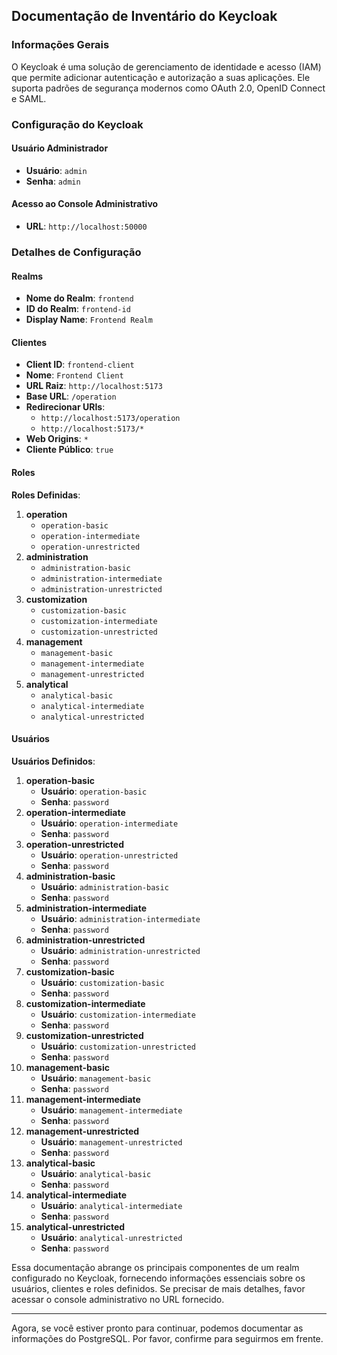 ## Documentação de Inventário do Keycloak

### Informações Gerais

O Keycloak é uma solução de gerenciamento de identidade e acesso (IAM) que permite adicionar autenticação e autorização a suas aplicações. Ele suporta padrões de segurança modernos como OAuth 2.0, OpenID Connect e SAML.

### Configuração do Keycloak

#### Usuário Administrador

- **Usuário**: `admin`
- **Senha**: `admin`

#### Acesso ao Console Administrativo

- **URL**: `http://localhost:50000`

### Detalhes de Configuração

#### Realms

- **Nome do Realm**: `frontend`
- **ID do Realm**: `frontend-id`
- **Display Name**: `Frontend Realm`

#### Clientes

- **Client ID**: `frontend-client`
- **Nome**: `Frontend Client`
- **URL Raiz**: `http://localhost:5173`
- **Base URL**: `/operation`
- **Redirecionar URIs**:
  - `http://localhost:5173/operation`
  - `http://localhost:5173/*`
- **Web Origins**: `*`
- **Cliente Público**: `true`

#### Roles

**Roles Definidas**:

1. **operation**
   - `operation-basic`
   - `operation-intermediate`
   - `operation-unrestricted`
2. **administration**
   - `administration-basic`
   - `administration-intermediate`
   - `administration-unrestricted`
3. **customization**
   - `customization-basic`
   - `customization-intermediate`
   - `customization-unrestricted`
4. **management**
   - `management-basic`
   - `management-intermediate`
   - `management-unrestricted`
5. **analytical**
   - `analytical-basic`
   - `analytical-intermediate`
   - `analytical-unrestricted`

#### Usuários

**Usuários Definidos**:

1. **operation-basic**
   - **Usuário**: `operation-basic`
   - **Senha**: `password`
2. **operation-intermediate**
   - **Usuário**: `operation-intermediate`
   - **Senha**: `password`
3. **operation-unrestricted**
   - **Usuário**: `operation-unrestricted`
   - **Senha**: `password`
4. **administration-basic**
   - **Usuário**: `administration-basic`
   - **Senha**: `password`
5. **administration-intermediate**
   - **Usuário**: `administration-intermediate`
   - **Senha**: `password`
6. **administration-unrestricted**
   - **Usuário**: `administration-unrestricted`
   - **Senha**: `password`
7. **customization-basic**
   - **Usuário**: `customization-basic`
   - **Senha**: `password`
8. **customization-intermediate**
   - **Usuário**: `customization-intermediate`
   - **Senha**: `password`
9. **customization-unrestricted**
   - **Usuário**: `customization-unrestricted`
   - **Senha**: `password`
10. **management-basic**
    - **Usuário**: `management-basic`
    - **Senha**: `password`
11. **management-intermediate**
    - **Usuário**: `management-intermediate`
    - **Senha**: `password`
12. **management-unrestricted**
    - **Usuário**: `management-unrestricted`
    - **Senha**: `password`
13. **analytical-basic**
    - **Usuário**: `analytical-basic`
    - **Senha**: `password`
14. **analytical-intermediate**
    - **Usuário**: `analytical-intermediate`
    - **Senha**: `password`
15. **analytical-unrestricted**
    - **Usuário**: `analytical-unrestricted`
    - **Senha**: `password`

Essa documentação abrange os principais componentes de um realm configurado no Keycloak, fornecendo informações essenciais sobre os usuários, clientes e roles definidos. Se precisar de mais detalhes, favor acessar o console administrativo no URL fornecido.

---

Agora, se você estiver pronto para continuar, podemos documentar as informações do PostgreSQL. Por favor, confirme para seguirmos em frente.
